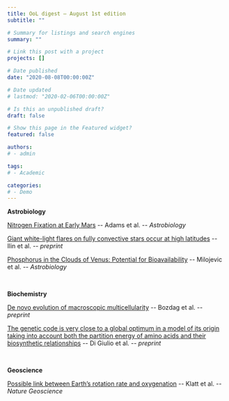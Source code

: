 ```yaml
---
title: OoL digest — August 1st edition
subtitle: ""

# Summary for listings and search engines
summary: ""

# Link this post with a project
projects: []

# Date published
date: "2020-08-08T00:00:00Z"

# Date updated
# lastmod: "2020-02-06T00:00:00Z"

# Is this an unpublished draft?
draft: false

# Show this page in the Featured widget?
featured: false

authors:
# - admin

tags:
# - Academic

categories:
# - Demo
---
```


**Astrobiology**

[Nitrogen Fixation at Early Mars](https://doi.org/10.1089/ast.2020.2273) -- Adams et al. -- *Astrobiology*

[Giant white-light flares on fully convective stars occur at high latitudes](http://arxiv.org/abs/2108.01917) -- Ilin et al. -- *preprint*

[Phosphorus in the Clouds of Venus: Potential for Bioavailability](https://doi.org/10.1089/ast.2020.2267) -- Milojevic et al. -- *Astrobiology*

<br>

**Biochemistry**

[De novo evolution of macroscopic multicellularity](https://doi.org/10.1101/2021.08.03.454982) -- Bozdag et al. -- *preprint*

[The genetic code is very close to a global optimum in a model of its origin taking into account both the partition energy of amino acids and their biosynthetic relationships](http://biorxiv.org/lookup/doi/10.1101/2021.08.01.454621) -- Di Giulio et al. -- *preprint*

<br>

**Geoscience**

[Possible link between Earth’s rotation rate and oxygenation](https://doi.org/10.1038/s41561-021-00784-3) -- Klatt et al. -- *Nature Geoscience*
